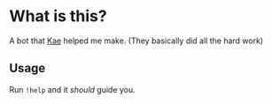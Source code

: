# What is this?
A bot that [Kae](https://github.com/4Kaylum) helped me make. (They basically did all the hard work)
## Usage
Run `!help` and it *should* guide you.
